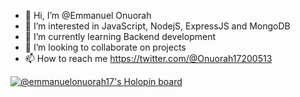 - 👋 Hi, I’m @Emmanuel Onuorah
- 👀 I’m interested in JavaScript, NodejS, ExpressJS and MongoDB
- 🌱 I’m currently learning Backend development
- 💞️ I’m looking to collaborate on projects
- 📫 How to reach me 
https://twitter.com/@Onuorah17200513

[![@emmanuelonuorah17's Holopin board](https://holopin.io/api/user/board?user=emmanuelonuorah17)](https://holopin.io/@emmanuelonuorah17)
<!---
Emmanuel-webDev/Emmanuel-webDev is a ✨ special ✨ repository because its `README.md` (this file) appears on your GitHub profile.
You can click the Preview link to take a look at your changes.
--->

